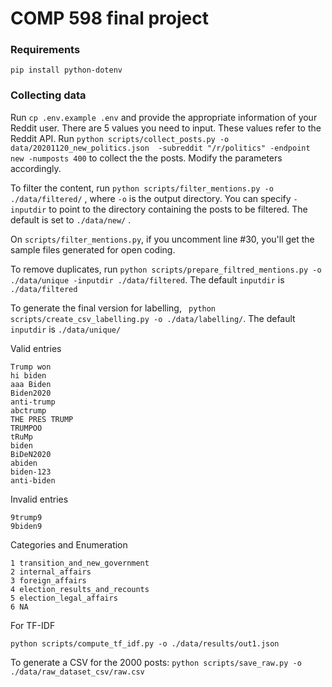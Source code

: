 # COMP 598 final project



### Requirements
`pip install python-dotenv`

### Collecting data

Run `cp .env.example .env` and provide the appropriate information of your Reddit user.
There are 5 values you need to input. These values refer to the Reddit API.
Run `python scripts/collect_posts.py -o data/20201120_new_politics.json  -subreddit "/r/politics" -endpoint new -numposts 400` to collect the the posts. Modify the parameters accordingly.

<!-- python scripts/collect_posts.py -o data/20201104_politics.json "/r/politics" -->

To filter the content, run `python scripts/filter_mentions.py -o ./data/filtered/` , where `-o` is the output directory. You can specify `-inputdir` to point to the directory containing the posts to be filtered. The default is set to `./data/new/` .

On `scripts/filter_mentions.py`, if you uncomment line #30, you'll get the sample files generated for open coding. 


To remove duplicates, run 
`python scripts/prepare_filtred_mentions.py -o ./data/unique -inputdir ./data/filtered`. The default `inputdir` is `./data/filtered`

To generate the final version for labelling, ` python scripts/create_csv_labelling.py -o ./data/labelling/`. The default `inputdir` is `./data/unique/`

Valid entries
```
Trump won
hi biden
aaa Biden
Biden2020
anti-trump
abctrump
THE PRES TRUMP
TRUMPOO
tRuMp
biden
BiDeN2020
abiden
biden-123
anti-biden

```

Invalid entries
```
9trump9
9biden9
```

Categories and Enumeration
```
1 transition_and_new_government
2 internal_affairs
3 foreign_affairs
4 election_results_and_recounts
5 election_legal_affairs
6 NA
```


For TF-IDF
```
python scripts/compute_tf_idf.py -o ./data/results/out1.json
```

To generate a CSV for the 2000 posts: 
`python scripts/save_raw.py -o ./data/raw_dataset_csv/raw.csv`